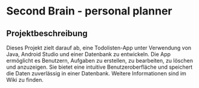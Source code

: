 # Second Brain - personal planner

## Projektbeschreibung
Dieses Projekt zielt darauf ab, eine Todolisten-App unter Verwendung von Java, Android Studio und einer Datenbank zu entwickeln. Die App ermöglicht es Benutzern, Aufgaben zu erstellen, zu bearbeiten, zu löschen und anzuzeigen. Sie bietet eine intuitive Benutzeroberfläche und speichert die Daten zuverlässig in einer Datenbank. Weitere Informationen sind im Wiki zu finden.
